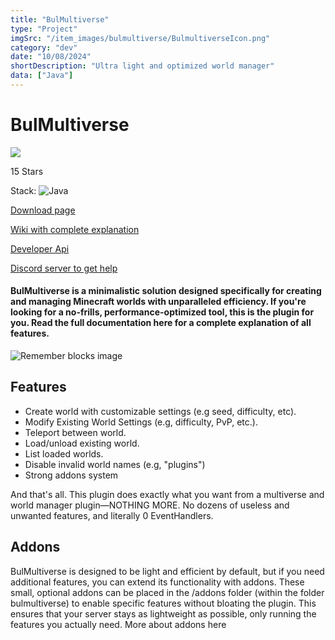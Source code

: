 ```yaml
---
title: "BulMultiverse"
type: "Project"
imgSrc: "/item_images/bulmultiverse/BulmultiverseIcon.png"
category: "dev"
date: "10/08/2024"
shortDescription: "Ultra light and optimized world manager"
data: ["Java"]
---
```



# BulMultiverse
<img src="/item_images/bulmultiverse/BulmultiverseIcon.png" style="max-width:20%; align-items: center" />

15
Stars

Stack: ![Java](https://img.shields.io/badge/Java-007396?style=for-the-badge&logo=java&logoColor=white)

[Download page](https://www.spigotmc.org/resources/118884/ "Click to download")

[Wiki with complete explanation](https://github.com/BulPlugins/BulMultiverse/wiki "Click to view")

[Developer Api](https://github.com/BulPlugins/BulMultiverse/wiki/Dev-API "Click to code")

[Discord server to get help](https://discord.gg/wxnTV68dX2 "Click to join")

#### BulMultiverse is a minimalistic solution designed specifically for creating and managing Minecraft worlds with unparalleled efficiency. If you're looking for a no-frills, performance-optimized tool, this is the plugin for you. Read the full documentation here for a complete explanation of all features.

![Remember blocks image](/item_images/bulmultiverse/BulmultiverseComp.png)

## Features

- Create world with customizable settings (e.g seed, difficulty, etc).
- Modify Existing World Settings (e.g, difficulty, PvP, etc.).
- Teleport between world.
- Load/unload existing world.
- List loaded worlds.
- Disable invalid world names (e.g, "plugins")
- Strong addons system 

And that's all. This plugin does exactly what you want from a multiverse and world manager plugin—NOTHING MORE. No dozens of useless and unwanted features, and literally 0 EventHandlers.

## Addons

BulMultiverse is designed to be light and efficient by default, but if you need additional features, you can extend its functionality with addons. These small, optional addons can be placed in the /addons folder (within the folder bulmultiverse) to enable specific features without bloating the plugin. This ensures that your server stays as lightweight as possible, only running the features you actually need. More about addons here